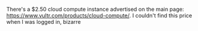 There's a $2.50 cloud compute instance advertised on the main page: https://www.vultr.com/products/cloud-compute/.
I couldn't find this price when I was logged in, bizarre